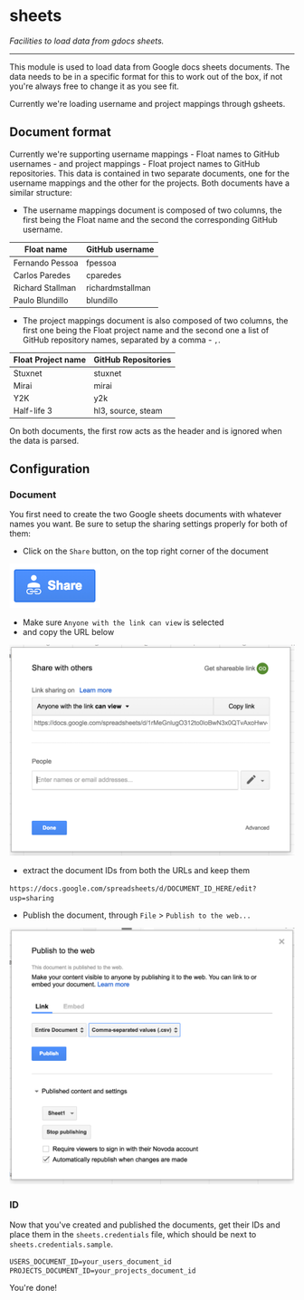 sheets
======

_Facilities to load data from gdocs sheets._

-----------

This module is used to load data from Google docs sheets documents. The data needs to be in a specific format
 for this to work out of the box, if not you're always free to change it as you see fit.
 
Currently we're loading username and project mappings through gsheets. 

## Document format

Currently we're supporting username mappings - Float names to GitHub usernames - and project mappings - Float project names to GitHub repositories.
 This data is contained in two separate documents, one for the username mappings and the other for the projects. Both documents have a similar
 structure:
 
 - The username mappings document is composed of two columns, the first being the Float name and the second the corresponding GitHub username.

| Float name | GitHub username |
| --- | --- |
| Fernando Pessoa | fpessoa |
| Carlos Paredes | cparedes |
| Richard Stallman | richardmstallman |
| Paulo Blundillo | blundillo |

 - The project mappings document is also composed of two columns, the first one being the Float project name and the second one a list of GitHub
 repository names, separated by a comma - `,`.

 | Float Project name | GitHub Repositories |
 | --- | --- |
 | Stuxnet | stuxnet |
 | Mirai | mirai |
 | Y2K | y2k |
 | Half-life 3 | hl3, source, steam |

On both documents, the first row acts as the header and is ignored when the data is parsed.

## Configuration

### Document

You first need to create the two Google sheets documents with whatever names you want. Be sure to setup the sharing settings properly for both of
 them:

 - Click on the `Share` button, on the top right corner of the document
  
  ![](readme/sharebutton.png)
  
 - Make sure `Anyone with the link can view` is selected
 - and copy the URL below
 
  ![](readme/share.png)

 - extract the document IDs from both the URLs and keep them
 
 `https://docs.google.com/spreadsheets/d/DOCUMENT_ID_HERE/edit?usp=sharing`
 
 - Publish the document, through `File` > `Publish to the web...`
 
 ![](readme/publish.png)

### ID

Now that you've created and published the documents, get their IDs and place them in the `sheets.credentials` file, which should
be next to `sheets.credentials.sample`. 

```
USERS_DOCUMENT_ID=your_users_document_id
PROJECTS_DOCUMENT_ID=your_projects_document_id
```

You're done!
